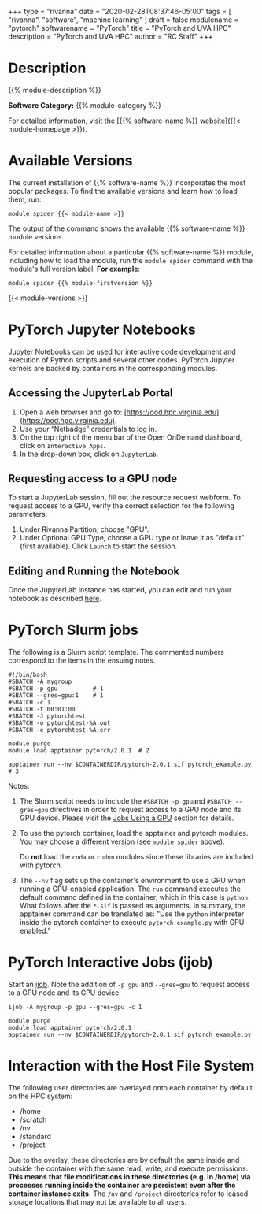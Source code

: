 +++
type = "rivanna"
date = "2020-02-28T08:37:46-05:00"
tags = [
  "rivanna", "software", "machine learning"
]
draft = false
modulename = "pytorch"
softwarename = "PyTorch"
title = "PyTorch and UVA HPC"
description = "PyTorch and UVA HPC"
author = "RC Staff"
+++

# Description
{{% module-description %}}

**Software Category:** {{% module-category %}}

For detailed information, visit the [{{% software-name %}} website]({{< module-homepage >}}).

# Available Versions
The current installation of {{% software-name %}} incorporates the most popular packages. To find the available versions and learn how to load them, run:

```
module spider {{< module-name >}}
```

The output of the command shows the available {{% software-name %}} module versions.

For detailed information about a particular {{% software-name %}} module, including how to load the module, run the `module spider` command with the module's full version label. __For example__:
```
module spider {{% module-firstversion %}}
```

{{< module-versions >}}

# PyTorch Jupyter Notebooks
Jupyter Notebooks can be used for interactive code development and execution of Python scripts and several other codes. PyTorch Jupyter kernels are backed by containers in the corresponding modules.

## Accessing the JupyterLab Portal

1. Open a web browser and go to:  [https://ood.hpc.virginia.edu](https://ood.hpc.virginia.edu).
2. Use your “Netbadge” credentials to log in.
3. On the top right of the menu bar of the Open OnDemand dashboard, click on `Interactive Apps`.
4. In the drop-down box, click on `JupyterLab`.

## Requesting access to a GPU node

To start a JupyterLab session, fill out the resource request webform.  To request access to a GPU, verify the correct selection for the following parameters:

1. Under Rivanna Partition, choose "GPU".
2. Under Optional GPU Type, choose a GPU type or leave it as "default" (first available).
Click `Launch` to start the session.

## Editing and Running the Notebook

Once the JupyterLab instance has started, you can edit and run your notebook as described [here](/userinfo/hpc/software/jupyterlab).

# PyTorch Slurm jobs

The following is a Slurm script template. The commented numbers correspond to the items in the ensuing notes.

```
#!/bin/bash
#SBATCH -A mygroup
#SBATCH -p gpu          # 1
#SBATCH --gres=gpu:1    # 1
#SBATCH -c 1
#SBATCH -t 00:01:00
#SBATCH -J pytorchtest
#SBATCH -o pytorchtest-%A.out
#SBATCH -e pytorchtest-%A.err

module purge
module load apptainer pytorch/2.0.1  # 2

apptainer run --nv $CONTAINERDIR/pytorch-2.0.1.sif pytorch_example.py # 3
```

Notes:

1. The Slurm script needs to include the `#SBATCH -p gpu`and `#SBATCH --gres=gpu` directives in order to request access to a GPU node and its GPU device.  Please visit the [Jobs Using a GPU](/userinfo/hpc/slurm/#jobs-using-a-gpu) section for details.

1. To use the pytorch container, load the apptainer and pytorch modules. You may choose a different version (see `module spider` above).

    Do **not** load the `cuda` or `cudnn` modules since these libraries are included with pytorch.

1. The `--nv` flag sets up the container's environment to use a GPU when running a GPU-enabled application. The `run` command executes the default command defined in the container, which in this case is `python`. What follows after the `*.sif` is passed as arguments. In summary, the apptainer command can be translated as: "Use the `python` interpreter inside the pytorch container to execute `pytorch_example.py` with GPU enabled."

# PyTorch Interactive Jobs (ijob)

Start an [ijob](/userinfo/hpc/slurm/#submitting-an-interactive-job).  Note the addition of `-p gpu` and `--gres=gpu` to request access to a GPU node and its GPU device.

```
ijob -A mygroup -p gpu --gres=gpu -c 1
```

```
module purge
module load apptainer pytorch/2.0.1
apptainer run --nv $CONTAINERDIR/pytorch-2.0.1.sif pytorch_example.py
```

# Interaction with the Host File System
The following user directories are overlayed onto each container by default on the HPC system:

+ /home
+ /scratch
+ /nv
+ /standard
+ /project

Due to the overlay, these directories are by default the same inside and outside the container with the same read, write, and execute permissions. **This means that file modifications in these directories (e.g. in /home) via processes running inside the container are persistent even after the container instance exits.** The `/nv` and `/project` directories refer to leased storage locations that may not be available to all users.
